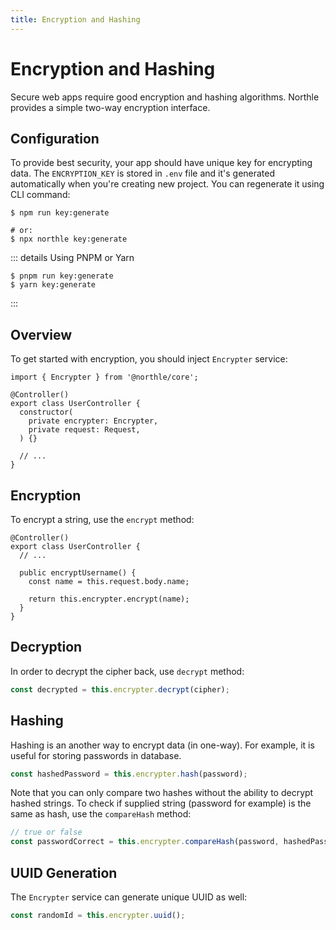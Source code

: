 ```yaml
---
title: Encryption and Hashing
---
```


# Encryption and Hashing

Secure web apps require good encryption and hashing algorithms. Northle provides a simple two-way encryption interface.

## Configuration

To provide best security, your app should have unique key for encrypting data. The `ENCRYPTION_KEY` is stored in `.env` file and it's generated automatically when you're creating new project. You can regenerate it using CLI command:

```shell
$ npm run key:generate

# or:
$ npx northle key:generate
```

::: details Using PNPM or Yarn
```shell
$ pnpm run key:generate
$ yarn key:generate
```
:::

## Overview

To get started with encryption, you should inject `Encrypter` service:

```ts{6}
import { Encrypter } from '@northle/core';

@Controller()
export class UserController {
  constructor(
    private encrypter: Encrypter,
    private request: Request,
  ) {}

  // ...
}
```

## Encryption

To encrypt a string, use the `encrypt` method:

```ts{8}
@Controller()
export class UserController {
  // ...

  public encryptUsername() {
    const name = this.request.body.name;

    return this.encrypter.encrypt(name);
  }
}
```

## Decryption

In order to decrypt the cipher back, use `decrypt` method:

```ts
const decrypted = this.encrypter.decrypt(cipher);
```

## Hashing

Hashing is an another way to encrypt data (in one-way). For example, it is useful for storing passwords in database.

```ts
const hashedPassword = this.encrypter.hash(password);
```

Note that you can only compare two hashes without the ability to decrypt hashed strings. To check if supplied string (password for example) is the same as hash, use the `compareHash` method:

```ts
// true or false
const passwordCorrect = this.encrypter.compareHash(password, hashedPassword);
```

## UUID Generation

The `Encrypter` service can generate unique UUID as well:

```ts
const randomId = this.encrypter.uuid();
```
